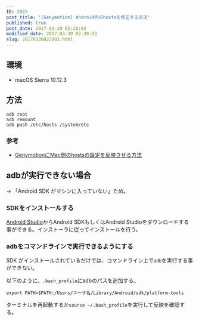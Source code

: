 ```yaml
---
ID: 2925
post_title: '[Genymotion] Android内のhostsを修正する方法'
published: true
post_date: 2017-03-20 02:28:03
modified_date: 2017-03-20 02:28:03
slug: 20170320022803.html
---
```

<h2>環境</h2>
<ul>
<li>macOS Sierra 10.12.3</li>
</ul>
<h2>方法</h2>
<pre><code>adb root
adb remount
adb push /etc/hosts /system/etc
</code></pre>
<h3>参考</h3>
<ul>
<li><a href="qiita.com/deconcepter/items/c54c50f9287b730b58db">GenymotionにMac側のhostsの設定を反映させる方法</a></li>
</ul>
<h2>adbが実行できない場合</h2>
<p>→ 「Android SDK がマシンに入っていない」ため。</p>
<h3>SDKをインストールする</h3>
<p><a href="https://developer.android.com/studio/index.html">Android Studio</a>からAndroid SDKもしくはAndroid Studioをダウンロードする事ができる。インストーラに従ってインストールを行う。</p>
<h3>adbをコマンドラインで実行できるようにする</h3>
<p>SDK がインストールされているだけでは、コマンドライン上で<code>adb</code>を実行する事ができない。</p>
<p>以下のように、<code>.bash_profile</code>にadbのパスを追加する。</p>
<pre><code>export PATH=$PATH:/Users/ユーザ名/Library/Android/sdk/platform-tools
</code></pre>
<p>ターミナルを再起動するか<code>source ~/.bash_profile</code>を実行して反映を確認する。</p>